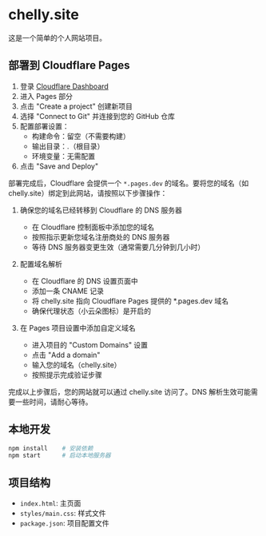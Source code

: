 # chelly.site

这是一个简单的个人网站项目。

## 部署到 Cloudflare Pages

1. 登录 [Cloudflare Dashboard](https://dash.cloudflare.com)
2. 进入 Pages 部分
3. 点击 "Create a project" 创建新项目
4. 选择 "Connect to Git" 并连接到您的 GitHub 仓库
5. 配置部署设置：
   - 构建命令：留空（不需要构建）
   - 输出目录：.（根目录）
   - 环境变量：无需配置
6. 点击 "Save and Deploy"

部署完成后，Cloudflare 会提供一个 `*.pages.dev` 的域名。要将您的域名（如 chelly.site）绑定到此网站，请按照以下步骤操作：

1. 确保您的域名已经转移到 Cloudflare 的 DNS 服务器
   - 在 Cloudflare 控制面板中添加您的域名
   - 按照指示更新您域名注册商处的 DNS 服务器
   - 等待 DNS 服务器变更生效（通常需要几分钟到几小时）

2. 配置域名解析
   - 在 Cloudflare 的 DNS 设置页面中
   - 添加一条 CNAME 记录
   - 将 chelly.site 指向 Cloudflare Pages 提供的 *.pages.dev 域名
   - 确保代理状态（小云朵图标）是开启的

3. 在 Pages 项目设置中添加自定义域名
   - 进入项目的 "Custom Domains" 设置
   - 点击 "Add a domain"
   - 输入您的域名（chelly.site）
   - 按照提示完成验证步骤

完成以上步骤后，您的网站就可以通过 chelly.site 访问了。DNS 解析生效可能需要一些时间，请耐心等待。

## 本地开发

```bash
npm install    # 安装依赖
npm start      # 启动本地服务器
```

## 项目结构

- `index.html`: 主页面
- `styles/main.css`: 样式文件
- `package.json`: 项目配置文件